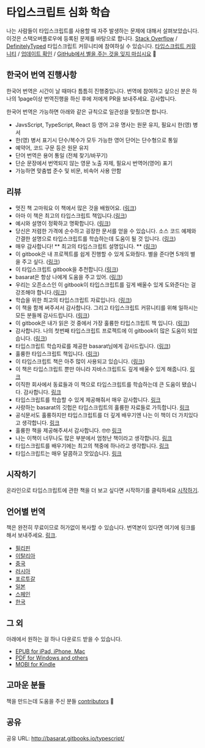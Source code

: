 # 타입스크립트 심화 학습

나는 사람들이 타입스크립트를 사용할 때 자주 발생하는 문제에 대해서 살펴보았습니다. 이것은 스택오버플로우에 등록된 문제를 바탕으로 합니다. [Stack Overflow](http://stackoverflow.com/tags/typescript/topusers) / [DefinitelyTyped](https://github.com/DefinitelyTyped/) 타입스크립트 커뮤니티에 참여하실 수 있습니다. [타입스크립트 커뮤니티](https://github.com/TypeStrong/) / [업데이트 확인](https://twitter.com/basarat) / [GitHub에서 별을 주는 것을 잊지 마십시요](https://github.com/basarat/typescript-book) 🌹

## 한국어 번역 진행사항

한국어 번역은 시간이 날 때마다 틈틈히 진행중입니다. 번역에 참여하고 싶으신 분은 하나의 1page이상 번역진행을 하신 후에 저에게 PR을 보내주세요. 감사합니다.

한국어 번역은 가능하면 아래와 같은 규칙으로 일관성을 맞췄으면 합니다.

-   JavsScript, TypeScript, React 등 영어 고유 명사는 원문 유지, 필요시 한(영) 병서
-   한(영) 병서 표기시 단수/복수가 모두 가능한 영어 단어는 단수형으로 통일
-   예약어, 코드 구문 등은 원문 유지
-   단어 번역은 용어 통일 (전체 찾기/바꾸기)
-   단순 문장에서 번역되지 않는 영문 노출 자제, 필요시 번역어(영어) 표기
-   가능하면 맞춤법 준수 및 비문, 비속어 사용 안함


## 리뷰

-   멋진 책 고마워요 이 책에서 많은 것을 배웠어요. ([링크](https://www.gitbook.com/book/basarat/typescript/discussions/21#comment-1468279131934))
-   아마 이 책은 최고의 타입스크립트 책입니다.([링크](https://twitter.com/thelondonjs/status/756419561570852864))
-   예시와 설명이 정확하고 명확합니다. ([링크](https://twitter.com/joe_mighty/status/758290957280346112))
-   당신은 저렴한 가격에 순수하고 굉장한 문서를 얻을 수 있습니다. 소스 코드 예제와 간결한 설명으로 타입스크립트를 학습하는데 도움이 될 것 입니다. ([링크](https://www.nativescript.org/blog/details/free-book-typescript-deep-dive))
-   매우 감사합니다! ** 최고의 타입스크립트 설명입니다. ** ([링크](https://www.gitbook.com/book/basarat/typescript/discussions/38))
-   이 gitbook은 내 프로젝트를 쉽게 진행할 수 있게 도와줬다. 별을 준다면 5개의 별을 주고 싶다. ([링크](https://twitter.com/thebabellion/status/779888195559235584))
-   이 타입스크립트 gitbook을 추천합니다.([링크](https://twitter.com/markpieszak/status/788099306590969860))
-   basarat은 항상 나에게 도움을 주고 있어. ([링크](https://twitter.com/Brocco/status/789887640656945152))
-   우리는 오픈소스인 이 gitbook이 타입스크립트를 깊게 배울수 있게 도와준다는 걸 강조해야 합니다.([링크](https://www.siliconrepublic.com/enterprise/typescript-programming-javascript))
-   학습을 위한 최고의 타입스크립트 자료입니다. ([링크](https://twitter.com/rdfuhr/status/790193307708076035))
-   이 책을 함께 써주셔서 감사합니다. 그리고 타입스크립트 커뮤니티를 위해 일하시는 모든 분들께 감사드립니다. ([링크](https://github.com/basarat/typescript-book/pull/183#issuecomment-257799713))
-   이 gitbook은 내가 읽은 것 중에서 가장 훌륭한 타입스크립트 책 입니다. ([링크](https://twitter.com/borekb/status/794287092272599040))
-   감사합니다. 나의 첫번째 타입스크립트 프로젝트에 이 gitbook이 많은 도움이 되었습니다. ([링크](https://twitter.com/betolinck/status/797901548562960384))
-   타입스크립트 학습자료를 제공한 basarat님에게 감사드립니다. ([링크](https://twitter.com/markuse1501/status/799116176815230976))
-   훌륭한 타입스크립트 책입니다. ([링크](https://twitter.com/deeinlove/status/813245965507260417))
-   이 타입스크립트 책은 아주 많이 사용되고 있습니다. ([링크](https://twitter.com/sitapati/status/814379404956532737))
-   이 책은 타입스크립트 뿐만 아니라 자바스크립트도 깊게 배울수 있게 해줍니다. [링크](https://www.gitbook.com/book/basarat/typescript/discussions/59)
-   이직한 회사에서 동료들과 이 책으로 타입스크립트를 학습하는데 큰 도움이 됐습니다. 감사합니다. [링크](https://twitter.com/netchkin/status/855339390566096896)
-   타입스크립트를 학습할 수 있게 제공해줘서 매우 감사합니다. [링크](https://twitter.com/buctwbzs/status/857198618704355328?refsrc=email&s=11)
-   사랑하는 basarat의 깃헙은 타입스크립트의 훌륭한 자료들로 가득합니다. [링크](https://twitter.com/ericliprandi/status/857608837309677568)
-   공식문서도 훌륭하지만 타입스크립트를 더 깊게 배우기엔 나는 이 책이 더 가치있다고 생각합니다. [링크](https://twitter.com/caludio/status/876729910550831104)
-   훌륭한 책을 제공해주셔서 감사합니다. 🤓🤓 [링크](https://twitter.com/jjwonmin/status/885666375548547073)
-   나는 이책이 너무나도 많은 부분에서 엄청난 책이라고 생각합니다. [링크](https://twitter.com/orenmizr/status/891083492787970053)
-   타입스크립트를 배우기에는 최고의 책중에 하나라고 생각합니다. [링크](https://twitter.com/stevealee/status/953953255968698368)
-   타입스크립트는 매우 달콤하고 맛있습니다. [링크](https://twitter.com/pauliescanlon/status/989898852474998784)

## 시작하기

온라인으로 타입스크립트에 관한 책을 더 보고 싶다면 시작하기를 클릭하세요 [시작하기](http://basarat.gitbooks.io/typescript/content/docs/getting-started.html).

## 언어별 번역

책은 완전히 무료이므로 허가없이 복사할 수 있습니다. 번역본이 있다면 여기에 링크를 해서 보내주세요. [링크](https://github.com/basarat/typescript-book/edit/master/README.md).

-   [필리핀](https://github.com/themarshann/typescript-book-fil)
-   [이탈리아](https://github.com/TizioFittizio/typescript-book)
-   [중국](https://github.com/jkchao/typescript-book-chinese)
-   [러시아](https://github.com/etroynov/typescript-book)
-   [포르투갈](https://github.com/overlineink/typescript-book)
-   [일본](https://github.com/yohamta/typescript-book)
-   [스페인](https://github.com/melissarofman/typescript-book)
-   [한국](https://github.com/radlohead/typescript-book)

## 그 외

아래에서 원하는 걸 하나 다운로드 받을 수 있습니다.

-   [EPUB for iPad, iPhone, Mac](https://www.gitbook.com/download/epub/book/basarat/typescript)
-   [PDF for Windows and others](https://www.gitbook.com/download/pdf/book/basarat/typescript)
-   [MOBI for Kindle](https://www.gitbook.com/download/mobi/book/basarat/typescript)

## 고마운 분들

책을 만드는데 도움을 주신 분들 [contributors](https://github.com/basarat/typescript-book/graphs/contributors) 🌹

## 공유

공유 URL: http://basarat.gitbooks.io/typescript/
